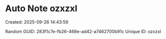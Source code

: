 ﻿# Auto Note ozxzxl
Created: 2025-09-26 14:43:59

Random GUID: 283f1c7e-fb26-468e-ad42-a7462700b91c
Unique ID: ozxzxl
